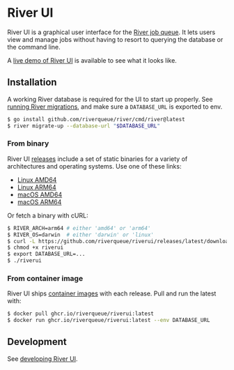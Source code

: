 # River UI

River UI is a graphical user interface for the [River job queue](https://github.com/riverqueue/river). It lets users view and manage jobs without having to resort to querying the database or the command line.

A [live demo of River UI](https://ui.riverqueue.com/jobs) is available to see what it looks like.

## Installation

A working River database is required for the UI to start up properly. See [running River migrations](https://riverqueue.com/docs/migrations), and make sure a `DATABASE_URL` is exported to env.

```sh
$ go install github.com/riverqueue/river/cmd/river@latest
$ river migrate-up --database-url "$DATABASE_URL"
```

### From binary

River UI [releases](https://github.com/riverqueue/riverui/releases) include a set of static binaries for a variety of architectures and operating systems. Use one of these links:

* [Linux AMD64](https://github.com/riverqueue/riverui/releases/latest/download/riverui_linux_amd64.gz)
* [Linux ARM64](https://github.com/riverqueue/riverui/releases/latest/download/riverui_linux_arm64.gz)
* [macOS AMD64](https://github.com/riverqueue/riverui/releases/latest/download/riverui_darwin_amd64.gz)
* [macOS ARM64](https://github.com/riverqueue/riverui/releases/latest/download/riverui_darwin_arm64.gz)

Or fetch a binary with cURL:

```sh
$ RIVER_ARCH=arm64 # either 'amd64' or 'arm64'
$ RIVER_OS=darwin  # either 'darwin' or 'linux'
$ curl -L https://github.com/riverqueue/riverui/releases/latest/download/riverui_${RIVER_OS}_${RIVER_ARCH}.gz | gzip -d > riverui
$ chmod +x riverui
$ export DATABASE_URL=...
$ ./riverui
```

### From container image

River UI ships [container images](https://github.com/riverqueue/riverui/pkgs/container/riverui) with each release. Pull and run the latest with:

```sh
$ docker pull ghcr.io/riverqueue/riverui:latest
$ docker run ghcr.io/riverqueue/riverui:latest --env DATABASE_URL
```

## Development

See [developing River UI](./docs/development.md).